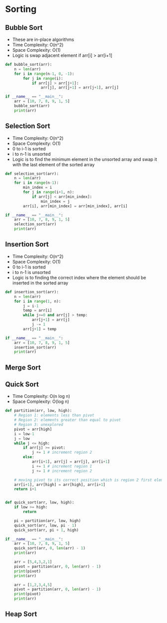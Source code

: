 # Sorting

## Bubble Sort

- These are in-place algorithms
- Time Complexity: O(n^2)
- Space Complexity: O(1)
- Logic is swap adjacent element if arr[i] > arr[i+1]

```python
def bubble_sort(arr):
    n = len(arr)
    for i in range(n-1, 0, -1):
        for j in range(i):
            if arr[j] > arr[j+1]:
                arr[j], arr[j+1] = arr[j+1], arr[j]

if __name__ == "__main__":
    arr = [10, 7, 8, 9, 1, 5]
    bubble_sort(arr)
    print(arr)
```

## Selection Sort

- Time Complexity: O(n^2)
- Space Complexity: O(1)
- 0 to i-1 is sorted
- i to n-1 is unsorted
- Logic is to find the minimum element in the unsorted array and swap it with the last element of the sorted array

```python
def selection_sort(arr):
    n = len(arr)
    for i in range(n-1):
        min_index = i
        for j in range(i+1, n):
            if arr[j] < arr[min_index]:
                min_index = j
        arr[i], arr[min_index] = arr[min_index], arr[i]

if __name__ == "__main__":
    arr = [10, 7, 8, 9, 1, 5]
    selection_sort(arr)
    print(arr)
```

## Insertion Sort

- Time Complexity: O(n^2)
- Space Complexity: O(1)
- 0 to i-1 is sorted
- i to n-1 is unsorted
- Logic is to finding the correct index where the element should be inserted in the sorted array


```python
def insertion_sort(arr):
    n = len(arr)
    for i in range(1, n):
        j = i-1
        temp = arr[i]
        while j>=0 and arr[j] > temp:
            arr[j+1] = arr[j]
            j -= 1
        arr[j+1] = temp

if __name__ == "__main__":
    arr = [10, 7, 8, 9, 1, 5]
    insertion_sort(arr)
    print(arr)
```

## Merge Sort

## Quick Sort

- Time Complexity: O(n log n)
- Space Complexity: O(log n)

```python
def partition(arr, low, high):
    # Region 1: elements less than pivot
    # Region 2: elements greater than equal to pivot
    # Region 3: unexplored
    pivot = arr[high]
    i = low-1
    j = low
    while j <= high:
        if arr[j] >= pivot:
            j += 1 # increment region 2
        else:
            arr[i+1], arr[j] = arr[j], arr[i+1]
            i += 1 # increment region 1
            j += 1 # increment region 2

    # moving pivot to its correct position which is region 2 first element
    arr[i+1], arr[high] = arr[high], arr[i+1]
    return i+1


def quick_sort(arr, low, high):
    if low >= high:
        return

    pi = partition(arr, low, high)
    quick_sort(arr, low, pi - 1)
    quick_sort(arr, pi + 1, high)

if __name__ == "__main__":
    arr = [10, 7, 8, 9, 1, 5]
    quick_sort(arr, 0, len(arr) - 1)
    print(arr)

    arr = [5,4,3,2,1]
    pivot = partition(arr, 0, len(arr) - 1)
    print(pivot)
    print(arr)

    arr = [1,2,3,4,5]
    pivot = partition(arr, 0, len(arr) - 1)
    print(pivot)
    print(arr)

```

## Heap Sort

